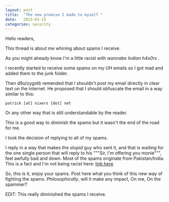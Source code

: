 ```yaml
---
layout: post
title:  "The new promise I made to myself "
date:   2013-03-15
categories: security
---
```


Hello readers,

This thread is about me whining about spams I receive.

As you might already know I'm a little racist with *wannabe Indian h4x0rs* .

I recently started to receive some spams on my UH emails so I got mad and added them to the junk folder.

Then d9u/zygotb remended that I shouldn't post my email directly in clear text on the internet. He proposed that I should obfuscate the email in a way similar to this:

`patrick [at] nixers [dot] net` 

Or any other way that is still understandable by the reader.

This is a good way to diminish the spams but it wasn't the end of the road for me.

I took the decision of replying to all of my spams.

I reply in a way that makes the *stupid* guy who sent it, and that is waiting for the one single person that will reply to his """Sir, I'm offering you monie""", feel awfully bad and down.
Most of the spams originate from Pakistan/India.
This is a fact and  I'm not being racist here:
[link here](http://nakedsecurity.sophos.com/2012/04/23/india-becomes-the-king-of-the-spammers-stealing-americas-crown/)

So, this is it, enjoy your spams.
Post here what you think of this new way of fighting the spams.
*Philosophically*, will it make any impact, On me, On the spammer?

EDIT: This really diminished the spams I receive.
